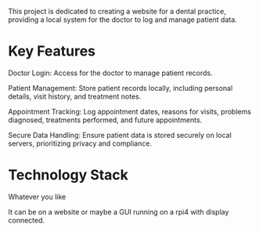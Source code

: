 This project is dedicated to creating a website for a dental practice, providing a local system for the doctor to log and manage patient data.

# Key Features

Doctor Login: Access for the doctor to manage patient records.

Patient Management: Store patient records locally, including personal details, visit history, and treatment notes.

Appointment Tracking: Log appointment dates, reasons for visits, problems diagnosed, treatments performed, and future appointments.

Secure Data Handling: Ensure patient data is stored securely on local servers, prioritizing privacy and compliance.

# Technology Stack

Whatever you like

It can be on a website or maybe a GUI running on a rpi4 with display connected.